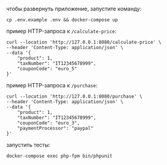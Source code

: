 чтобы развернуть приложение, запустите команду:
```
cp .env.example .env && docker-compose up
```
пример HTTP-запроса к `/calculate-price`:
```
curl --location 'http://127.0.0.1:8080/calculate-price' \
--header 'Content-Type: application/json' \
--data '{
    "product": 1,
    "taxNumber": "IT12345678999",
    "couponCode": "euro_5"
}'
```
пример HTTP-запроса к `/purchase`:
```
curl --location 'http://127.0.0.1:8080/purchase' \
--header 'Content-Type: application/json' \
--data '{
    "product": 1,
    "taxNumber": "IT12345678999",
    "couponCode": "euro_3",
    "paymentProcessor": "paypal"
}'
```
запустить тесты:
```
docker-compose exec php-fpm bin/phpunit
```